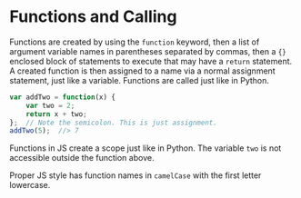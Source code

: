 # Functions and Calling
Functions are created by using the `function` keyword, then a list of argument variable names in parentheses separated by commas, then a `{}` enclosed block of statements to execute that may have a `return` statement.
A created function is then assigned to a name via a normal assignment statement, just like a variable.
Functions are called just like in Python.
```js
var addTwo = function(x) {
    var two = 2;
    return x + two;
};  // Note the semicolon. This is just assignment.
addTwo(5);  //> 7
```

Functions in JS create a scope just like in Python.
The variable `two` is not accessible outside the function above.

Proper JS style has function names in `camelCase` with the first letter lowercase.

